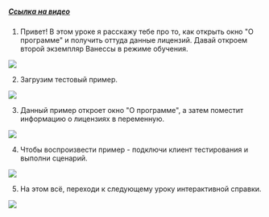 ﻿##### [Ссылка на видео](https://youtu.be/0Xn7BRJYolo)

001. Привет! В этом уроке я расскажу тебе про то, как открыть окно "О программе" и получить оттуда данные лицензий. Давай откроем второй экземпляр Ванессы в режиме обучения.

![](https://vanessa-files.do.bit-erp.ru/Doc/1.2.040.1/MD/Глава11/images/000_КакОткрытьОкноОПрограммеИПолучитьДанныеЛицензий.png)

002. Загрузим тестовый пример.

![](https://vanessa-files.do.bit-erp.ru/Doc/1.2.040.1/MD/Глава11/images/004_КакОткрытьОкноОПрограммеИПолучитьДанныеЛицензий.png)

003. Данный пример откроет окно "О программе", а затем поместит информацию о лицензиях в переменную.

![](https://vanessa-files.do.bit-erp.ru/Doc/1.2.040.1/MD/Глава11/images/005_КакОткрытьОкноОПрограммеИПолучитьДанныеЛицензий.png)

004. Чтобы воспроизвести пример - подключи клиент тестирования и выполни сценарий.

![](https://vanessa-files.do.bit-erp.ru/Doc/1.2.040.1/MD/Глава11/images/006_КакОткрытьОкноОПрограммеИПолучитьДанныеЛицензий.png)

005. На этом всё, переходи к следующему уроку интерактивной справки.

![](https://vanessa-files.do.bit-erp.ru/Doc/1.2.040.1/MD/Глава11/images/007_КакОткрытьОкноОПрограммеИПолучитьДанныеЛицензий.png)

